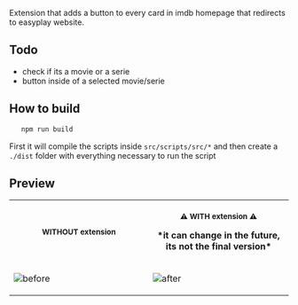 Extension that adds a button to every card in imdb homepage that redirects to easyplay website.

## Todo
   - check if its a movie or a serie
   - button inside of a selected movie/serie

## How to build

```cmd
   npm run build
```

First it will compile the scripts inside `src/scripts/src/*` and then create a `./dist` folder with everything  necessary to run the script

## Preview

<table>
<tr>
<th align="center">
<img width="441" height="1px">
<p> 
<small>
WITHOUT extension
</small>
</p>
</th>
<th align="center">
<img width="441" height="1">
<p> 
<small>
⚠️ WITH extension ⚠️
</small>
   <p>
      *it can change in the future, its not the final version*
   </p>
</p>
</th>
</tr>
<tr>
<td>


![before](https://github.com/iLapaa/easyplay-extension/assets/40744610/64a8f0be-bd33-4478-bf67-84c86c217640)

  
</td>
<td>
  
![after](https://github.com/iLapaa/easyplay-extension/assets/40744610/51dafe80-d69d-48c1-8373-328a00d30bd0)
  
</td>
</tr>

</table>
